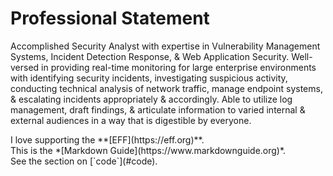 <h1>Professional Statement</h1>	

Accomplished Security Analyst with expertise in Vulnerability Management Systems, Incident Detection Response, & Web Application Security. Well-versed in providing real-time monitoring for large enterprise environments with identifying security incidents, investigating suspicious activity, conducting technical analysis of network traffic, manage endpoint systems, & escalating incidents appropriately & accordingly. Able to utilize log management, draft findings, & articulate information to varied internal & external audiences in a way that is digestible by everyone.

<p>I love supporting the **[EFF](https://eff.org)**.<br> This is the *[Markdown Guide](https://www.markdownguide.org)*. <br>See the section on [`code`](#code).<br></p>
